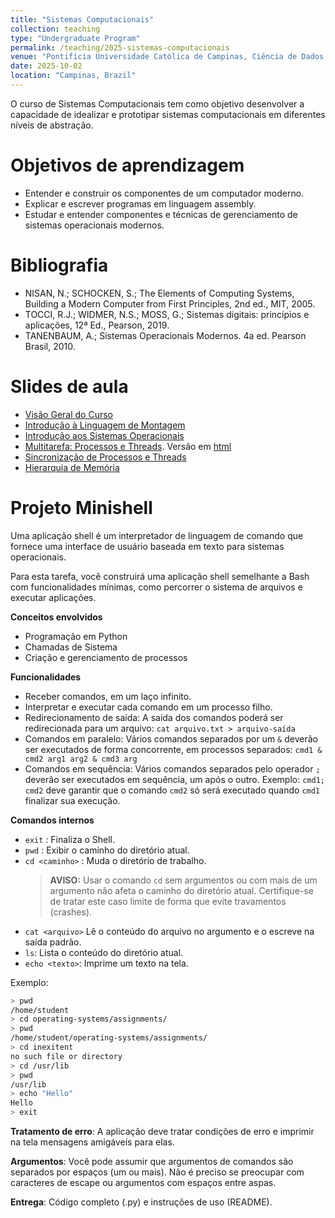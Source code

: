 ```yaml
---
title: "Sistemas Computacionais"
collection: teaching
type: "Undergraduate Program"
permalink: /teaching/2025-sistemas-computacionais
venue: "Pontifícia Universidade Católica de Campinas, Ciência de Dados e Inteligência Artificial"
date: 2025-10-02
location: "Campinas, Brazil"
---
```


O curso de Sistemas Computacionais tem como objetivo desenvolver a capacidade de idealizar e prototipar sistemas computacionais em diferentes níveis de abstração. 


# Objetivos de aprendizagem

- Entender e construir os componentes de um computador moderno.
- Explicar e escrever programas em linguagem assembly.
- Estudar e entender componentes e técnicas de gerenciamento de sistemas operacionais modernos.


# Bibliografia
 
 - NISAN, N.; SCHOCKEN, S.; The Elements of Computing Systems, Building a Modern Computer from First Principles, 2nd ed., MIT, 2005.
 - TOCCI, R.J.; WIDMER, N.S.; MOSS, G.; Sistemas digitais: princípios e aplicações, 12ª Ed., Pearson, 2019.
 - TANENBAUM, A.; Sistemas Operacionais Modernos. 4a ed. Pearson Brasil, 2010.  
 

# Slides de aula

- [Visão Geral do Curso](https://denmartins.github.io/files/lectures/01-SC-VisaoGeral.pdf)
- [Introdução à Linguagem de Montagem](https://denmartins.github.io/files/lectures/SC-Intro-Assembly.pdf)
- [Introdução aos Sistemas Operacionais](https://denmartins.github.io/files/lectures/03-SC-OS-Intro.pdf)
- [Multitarefa: Processos e Threads](https://denmartins.github.io/files/lectures/04-SC-OS-Multitarefa.pdf). Versão em [html](https://denmartins.github.io/files/lectures/04-SC-OS-Multitarefa.html)
- [Sincronização de Processos e Threads](https://denmartins.github.io/files/lectures/05-SC-OS-Sincronizacao.pdf)
- [Hierarquia de Memória](https://denmartins.github.io/files/lectures/06-SC-OS-Hierarquia-Memoria.pdf)


# Projeto Minishell

Uma aplicação shell é um interpretador de linguagem de comando que fornece uma interface de usuário baseada em texto para sistemas operacionais.

Para esta tarefa, você construirá uma aplicação shell semelhante a Bash com funcionalidades mínimas, como percorrer o sistema de arquivos e executar aplicações.

**Conceitos envolvidos**

* Programação em Python
* Chamadas de Sistema
* Criação e gerenciamento de processos

**Funcionalidades**

* Receber comandos, em um laço infinito.
* Interpretar e executar cada comando em um processo filho.
* Redirecionamento de saída: A saída dos comandos poderá ser redirecionada para um arquivo: `cat arquivo.txt > arquivo-saída`
* Comandos em paralelo: Vários comandos separados por um `&` deverão ser executados de forma concorrente, em processos separados: `cmd1 & cmd2 arg1 arg2 & cmd3 arg`
* Comandos em sequência: Vários comandos separados pelo operador `;` deverão ser executados em sequência, um após o outro. Exemplo: `cmd1; cmd2` deve garantir que o comando `cmd2` só será executado quando `cmd1` finalizar sua execução.

**Comandos internos**

* `exit` : Finaliza o Shell.
* `pwd` : Exibir o caminho do diretório atual.
* `cd <caminho>` : Muda o diretório de trabalho.
    > **AVISO:** Usar o comando `cd` sem argumentos ou com mais de um argumento não afeta o caminho do diretório atual. Certifique-se de tratar este caso limite de forma que evite travamentos (crashes).
* `cat <arquivo>` Lê o conteúdo do arquivo no argumento e o escreve na saída padrão.
* `ls`: Lista o conteúdo do diretório atual.
* `echo <texto>`: Imprime um texto na tela.

Exemplo: 

```bash
> pwd
/home/student
> cd operating-systems/assignments/
> pwd
/home/student/operating-systems/assignments/
> cd inexitent
no such file or directory
> cd /usr/lib
> pwd
/usr/lib
> echo "Hello"
Hello
> exit
```

**Tratamento de erro**: A aplicação deve tratar condições de erro e imprimir na tela mensagens amigáveis para elas.

**Argumentos**: Você pode assumir que argumentos de comandos são separados por espaços (um ou mais). Não é preciso se preocupar com caracteres de escape ou argumentos com espaços entre aspas.

**Entrega**: Código completo (.py) e instruções de uso (README).